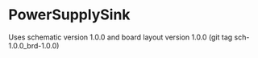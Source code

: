 # PowerSupplySink

Uses schematic version 1.0.0 and board layout version 1.0.0 (git tag sch-1.0.0_brd-1.0.0)
